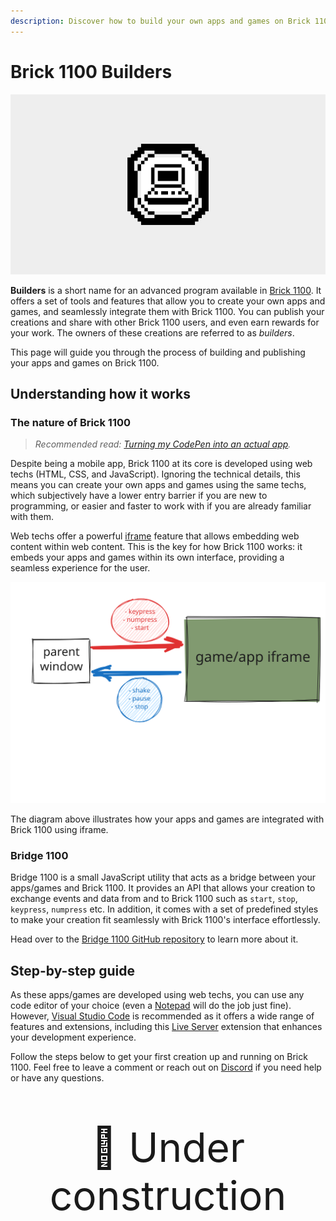 ```yaml
---
description: Discover how to build your own apps and games on Brick 1100. Develop and share your creations with fellow Brick 1100 users.
---
```


# Brick 1100 Builders

![Brick 1100 Builder achievement](./builders/cover.jpg)

__Builders__ is a short name for an advanced program available in [Brick 1100](./about.md). It offers a set of tools and features that allow you to create your own apps and games, and seamlessly integrate them with Brick 1100. You can publish your creations and share with other Brick 1100 users, and even earn rewards for your work. The owners of these creations are referred to as _builders_.

This page will guide you through the process of building and publishing your apps and games on Brick 1100.

## Understanding how it works

### The nature of Brick 1100

> _Recommended read: [Turning my CodePen into an actual app](../blog/from-codepen-to-app.md)._

Despite being a mobile app, Brick 1100 at its core is developed using web techs (HTML, CSS, and JavaScript). Ignoring the technical details, this means you can create your own apps and games using the same techs, which subjectively have a lower entry barrier if you are new to programming, or easier and faster to work with if you are already familiar with them.

Web techs offer a powerful [iframe](https://developer.mozilla.org/en-US/docs/Web/HTML/Element/iframe) feature that allows embedding web content within web content. This is the key for how Brick 1100 works: it embeds your apps and games within its own interface, providing a seamless experience for the user.

![Brick 1100 visual](https://github.com/Visnalize/bridge-1100/raw/main/docs/bridge-1100%20visual.svg)

The diagram above illustrates how your apps and games are integrated with Brick 1100 using iframe.

### Bridge 1100

Bridge 1100 is a small JavaScript utility that acts as a bridge between your apps/games and Brick 1100. It provides an API that allows your creation to exchange events and data from and to Brick 1100 such as `start`, `stop`, `keypress`, `numpress` etc. In addition, it comes with a set of predefined styles to make your creation fit seamlessly with Brick 1100's interface effortlessly.

Head over to the [Bridge 1100 GitHub repository](https://github.com/Visnalize/bridge-1100) to learn more about it.

<!-- <SponsorAd /> -->

## Step-by-step guide

As these apps/games are developed using web techs, you can use any code editor of your choice (even a [Notepad](../win7simu/simulated/notepad.md) will do the job just fine). However, [Visual Studio Code](https://code.visualstudio.com/) is recommended as it offers a wide range of features and extensions, including this [Live Server](https://marketplace.visualstudio.com/items?itemName=yandeu.five-server) extension that enhances your development experience.

Follow the steps below to get your first creation up and running on Brick 1100. Feel free to leave a comment or reach out on [Discord](https://discord.com/invite/6AQDnZa4Xm) if you need help or have any questions.

<div style="text-align:center;font-size:4rem;margin: 4rem 0">
🚧 Under construction
</div>

<!-- ### 1. Setup

- Install [Visual Studio Code](https://code.visualstudio.com/).
- Install the [Live Server](https://marketplace.visualstudio.com/items?itemName=yandeu.five-server) extension in Visual Studio Code.
- Create a [GitHub](https://github.com/) account if you don't have one.
- Go to a directory repository:
  - [Brick 1100 Apps](https://github.com/Visnalize/brick-1100-apps) if you are building an app.
  - [Brick 1100 Games](https://github.com/Visnalize/brick-1100-games) if you are building a game (under construction 🚧).
- Fork the repository to your account.
- Clone the forked repository to your Visual Studio Code.

Now you are ready to start building!

### 2. Build

- Create a new folder and name it as your app's name.
- Write your app's code in the folder (you can refer to the existing apps for examples).
- Once done, commit and push your code to your forked repository.
- Create a pull request to original directory repository.

### 3. Deploy -->
